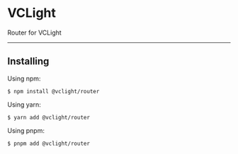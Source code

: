 # VCLight

Router for VCLight

---

## Installing

Using npm:
```shell
$ npm install @vclight/router
```

Using yarn:
```shell
$ yarn add @vclight/router
```

Using pnpm:
```shell
$ pnpm add @vclight/router
```
